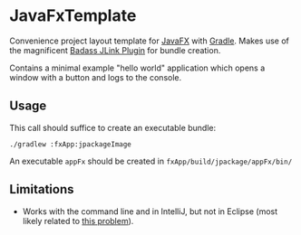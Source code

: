# JavaFxTemplate
Convenience project layout template for [JavaFX](https://openjfx.io/) with [Gradle](https://gradle.org/). Makes use of the magnificent [Badass JLink Plugin](https://badass-jlink-plugin.beryx.org/) for bundle creation.

Contains a minimal example "hello world" application which opens a window with a button and logs to the console.

## Usage

This call should suffice to create an executable bundle:

`./gradlew :fxApp:jpackageImage`

An executable `appFx` should be created in `fxApp/build/jpackage/appFx/bin/`

## Limitations

- Works with the command line and in IntelliJ, but not in Eclipse (most likely related to [this problem](https://github.com/eclipse/buildship/issues/658)).
